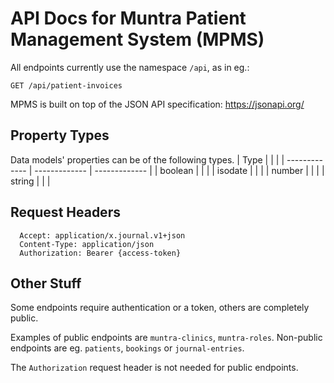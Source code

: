 # API Docs for Muntra Patient Management System (MPMS)

All endpoints currently use the namespace `/api`, as in eg.:
```
GET /api/patient-invoices
```

MPMS is built on top of the JSON API specification:
https://jsonapi.org/

## Property Types
Data models' properties can be of the following types.
| Type |  |  |
| ------------- | ------------- | ------------- |
| boolean |  |  |
| isodate |  |  |
| number |  |  |
| string |  |  |

## Request Headers
```
  Accept: application/x.journal.v1+json
  Content-Type: application/json
  Authorization: Bearer {access-token}
```


## Other Stuff
Some endpoints require authentication or a token, others are completely public.

Examples of public endpoints are `muntra-clinics`, `muntra-roles`. Non-public endpoints are eg. `patients`, `bookings` or `journal-entries`.

The `Authorization` request header is not needed for public endpoints.
